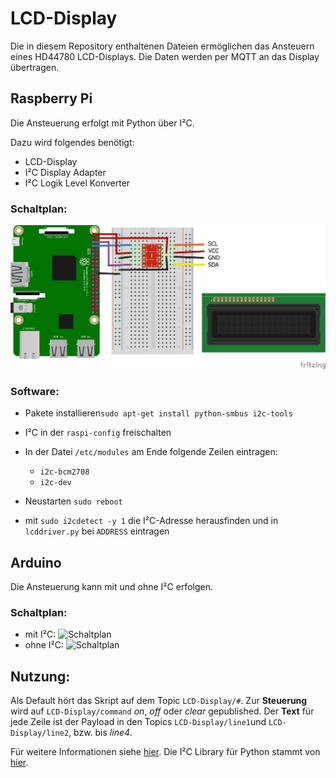 # LCD-Display

Die in diesem Repository enthaltenen Dateien ermöglichen das Ansteuern eines HD44780 LCD-Displays.
Die Daten werden per MQTT an das Display übertragen.

## Raspberry Pi
Die Ansteuerung erfolgt mit Python über I²C.

Dazu wird folgendes benötigt:
  * LCD-Display
  * I²C Display Adapter
  * I²C Logik Level Konverter

### Schaltplan:
![Schaltplan](/Raspberry_Pi_Python/schaltplan.png)

### Software:
  * Pakete installieren`sudo apt-get install python-smbus i2c-tools`
  * I²C in der `raspi-config` freischalten
  * In der Datei `/etc/modules` am Ende folgende Zeilen eintragen:
    * `i2c-bcm2708`
    * `i2c-dev`
  * Neustarten `sudo reboot`

  * mit `sudo i2cdetect -y 1` die I²C-Adresse herausfinden und in `lcddriver.py` bei `ADDRESS` eintragen

## Arduino
Die Ansteuerung kann mit und ohne I²C erfolgen.

### Schaltplan:
  * mit I²C:
  ![Schaltplan](/Arduino/schaltplan_i2c.png)
  * ohne I²C:
  ![Schaltplan](/Arduino/schaltplan.png)

## Nutzung:
Als Default hört das Skript auf dem Topic `LCD-Display/#`.
Zur __Steuerung__ wird auf `LCD-Display/command` _on_, _off_ oder _clear_ gepublished.
Der __Text__ für jede Zeile ist der Payload in den Topics `LCD-Display/line1`und `LCD-Display/line2`, bzw. bis _line4_.


Für weitere Informationen siehe [hier](https://tutorials-raspberrypi.de/hd44780-lcd-display-per-i2c-mit-dem-raspberry-pi-ansteuern/).
Die I²C Library für Python stammt von [hier](https://github.com/CaptainStouf/raspberry_lcd4x20_I2C).
